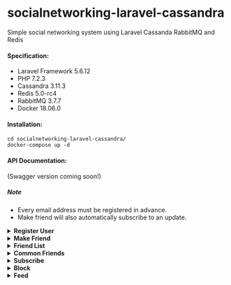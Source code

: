 # socialnetworking-laravel-cassandra
Simple social networking system using Laravel Cassanda RabbitMQ and Redis


#### Specification:

* Laravel Framework 5.6.12
* PHP 7.2.3
* Cassandra 3.11.3
* Redis 5.0-rc4
* RabbitMQ 3.7.7
* Docker 18.06.0


#### Installation:
```
cd socialnetworking-laravel-cassandra/
docker-compose up -d
```

#### API Documentation:

(Swagger version coming soon!)

##### Note
* Every email address must be registered in advance. 
* Make friend will also automatically subscribe to an update.

<details>
<summary><b>Register User<b></summary>
<p>

* **URL**

  POST /api/user
*  **Body (raw)**

    ```
    {
        "email": "smile@example.com"
    }
    ```
* **Success Response:**

  * **Code:** 200 <br />
    **Content:** 
    ```
    { 
        "success": true    
    }
    ```
* **Error Response:**

  * **Code:** 400 / 500<br />
    **Content:** 
    ```
    { 
        "success": false, 
        "error" : ... 
    }
    ```

* **Sample Call:**

   * Request:

  ```
    curl -X POST "http://localhost:12001/api/user" -H "accept: application/json" -d '{"email": "smile@example.com"}'
  ```
  * Response:
  ```
    { 
        "success": true    
    }
  ```
</p>
</details>

<details>
<summary><b>Make Friend<b></summary>
<p>

* **URL**

  POST /api/friend
*  **Body (raw)**

    ```
    {
      "friends":
        [
          "smile@example.com",
          "laugh@example.com"
        ]
    }
    ```
* **Success Response:**

  * **Code:** 200 <br />
    **Content:** 
    ```
    { 
        "success": true    
    }
    ```
* **Error Response:**

  * **Code:** 400 / 500<br />
    **Content:** 
    ```
    { 
        "success": false, 
        "error" : ... 
    }
    ```

* **Sample Call:**

   * Request:

  ```
    curl -X POST "http://localhost:12001/api/friend" -H "accept: application/json" -d '{
                                                                                         "friends":
                                                                                           [
                                                                                             "smile@example.com",
                                                                                             "laugh@example.com"
                                                                                           ]
                                                                                       }'
  ```
  * Response:
  ```
    { 
        "success": true    
    }
  ```
</p>
</details>

<details>
<summary><b>Friend List<b></summary>
<p>

* **URL**

  POST /api/friend/list
*  **Body (raw)**

    ```
    {
        "email": "smile@example.com"
    }
    ```
* **Success Response:**

  * **Code:** 200 <br />
    **Content:** 
    ```
    { 
        "success": true,
        "friends": [
            "laugh@example.com"
        ],
        "count": 1
    }
    ```
* **Error Response:**

  * **Code:** 400 / 500<br />
    **Content:** 
    ```
    { 
        "success": false, 
        "error" : ... 
    }
    ```

* **Sample Call:**

   * Request:

  ```
    curl -X POST "http://localhost:12001/api/friend/list" -H "accept: application/json" -d '{"email": "smile@example.com"}'
  ```
  * Response:
  ```
    { 
        "success": true,
        "friends": [
            "laugh@example.com"
        ],
        "count": 1
    }
  ```
</p>
</details>

<details>
<summary><b>Common Friends<b></summary>
<p>

* **URL**

  POST /api/friend/common
*  **Body (raw)**

    ```
    {
        "friends": [
            "smila@example.com",
            "random@roar.com"
        ]
    }
    ```
* **Success Response:**

  * **Code:** 200 <br />
    **Content:** 
    ```
    { 
        "success": true,
        "friends": [
            "laugh@example.com"
        ],
        "count": 1
    }
    ```
* **Error Response:**

  * **Code:** 400 / 500<br />
    **Content:** 
    ```
    { 
        "success": false, 
        "error" : ... 
    }
    ```

* **Sample Call:**

   * Request:

  ```
    curl -X POST "http://localhost:12001/api/friend/common" -H "accept: application/json" -d '{
                                                                                                "friends":
                                                                                                  [
                                                                                                    "smila@example.com",
                                                                                                    "random@roar.com"
                                                                                                  ]
                                                                                              }'
  ```
  * Response:
  ```
    { 
        "success": true,
        "friends": [
            "laugh@example.com"
        ],
        "count": 1
    }
  ```
</p>
</details>

<details>
<summary><b>Subscribe<b></summary>
<p>

* **URL**

  POST /api/subscribe
*  **Body (raw)**

    ```
    {
      "requestor": "smile@example.com",
      "target": "chanel@bb.com"
    }
    ```
* **Success Response:**

  * **Code:** 200 <br />
    **Content:** 
    ```
    { 
        "success": true,
    }
    ```
* **Error Response:**

  * **Code:** 400 / 500<br />
    **Content:** 
    ```
    { 
        "success": false, 
        "error" : ... 
    }
    ```

* **Sample Call:**

   * Request:

  ```
    curl -X POST "http://localhost:12001/api/subscribe" -H "accept: application/json" -d '{
                                                                                            "requestor": "smile@example.com",
                                                                                            "target": "chanel@bb.com"
                                                                                          }'
  ```
  * Response:
  ```
    { 
        "success": true,
    }
  ```
</p>
</details>

<details>
<summary><b>Block<b></summary>
<p>

* **URL**

  POST /api/block
*  **Body (raw)**

    ```
    {
      "requestor": "smile@example.com",
      "target": "badtzmaru@nobody.com"
    }
    ```
* **Success Response:**

  * **Code:** 200 <br />
    **Content:** 
    ```
    { 
        "success": true,
    }
    ```
* **Error Response:**

  * **Code:** 400 / 500<br />
    **Content:** 
    ```
    { 
        "success": false, 
        "error" : ... 
    }
    ```

* **Sample Call:**

   * Request:

  ```
    curl -X POST "http://localhost:12001/api/block" -H "accept: application/json" -d '{
                                                                                        "requestor": "smile@example.com",
                                                                                        "target": "badtzmaru@nobody.com"
                                                                                      }'
  ```
  * Response:
  ```
    { 
        "success": true,
    }
  ```
</p>
</details>

<details>
<summary><b>Feed<b></summary>
<p>

To retrieve the list of email addresses that will receive the feed.

Note: the recipient email address must be a registered email address.

* **URL**

  POST /api/feed
*  **Body (raw)**

    ```
    {
      "requestor": "smile@example.com",
      "text": "Hi all! unknown@somewhere.com"
    }
    ```
* **Success Response:**

  * **Code:** 200 <br />
    **Content:** 
    ```
    {
        "success": true,
        "recipients": [
            "laugh@example.com",
            "unknown@somewhere.com",
        ]
    }
    ```
* **Error Response:**

  * **Code:** 400 / 500<br />
    **Content:** 
    ```
    { 
        "success": false, 
        "error" : ... 
    }
    ```

* **Sample Call:**

   * Request:

  ```
    curl -X POST "http://localhost:12001/api/feed" -H "accept: application/json" -d '{
                                                                                        "requestor": "smile@example.com",
                                                                                        "text": "Hi all! unknown@somewhere.com"
                                                                                      }'
  ```
  * Response:
  ```
    {
        "success": true,
        "recipients": [
            "laugh@example.com",
            "unknown@somewhere.com",
        ]
    }
  ```
</p>
</details>
